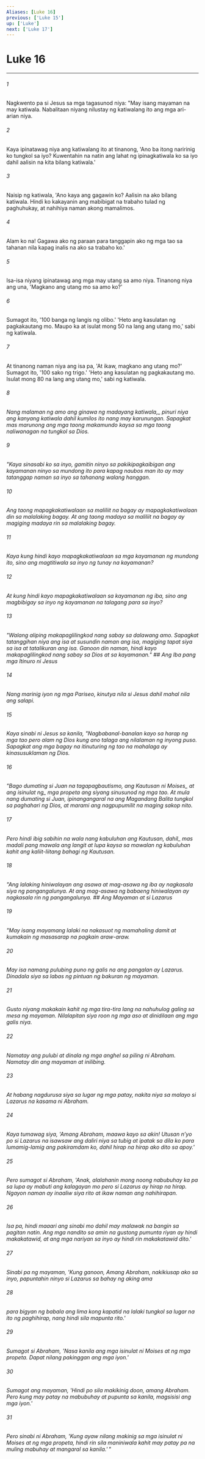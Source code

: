 ```yaml
---
Aliases: [Luke 16]
previous: ['Luke 15']
up: ['Luke']
next: ['Luke 17']
---
```

# Luke 16

***






















###### 1 










Nagkwento pa si Jesus sa mga tagasunod niya: "May isang mayaman na may katiwala. Nabalitaan niyang nilustay ng katiwalang ito ang mga ari-arian niya. 





















###### 2 










Kaya ipinatawag niya ang katiwalang ito at tinanong, 'Ano ba itong naririnig ko tungkol sa iyo? Kuwentahin na natin ang lahat ng ipinagkatiwala ko sa iyo dahil aalisin na kita bilang katiwala.' 





















###### 3 










Naisip ng katiwala, 'Ano kaya ang gagawin ko? Aalisin na ako bilang katiwala. Hindi ko kakayanin ang mabibigat na trabaho tulad ng paghuhukay, at nahihiya naman akong mamalimos. 





















###### 4 










Alam ko na! Gagawa ako ng paraan para tanggapin ako ng mga tao sa tahanan nila kapag inalis na ako sa trabaho ko.' 





















###### 5 










Isa-isa niyang ipinatawag ang mga may utang sa amo niya. Tinanong niya ang una, 'Magkano ang utang mo sa amo ko?' 





















###### 6 










Sumagot ito, '100 banga ng langis ng olibo.' 'Heto ang kasulatan ng pagkakautang mo. Maupo ka at isulat mong 50 na lang ang utang mo,' sabi ng katiwala. 





















###### 7 










At tinanong naman niya ang isa pa, 'At ikaw, magkano ang utang mo?' Sumagot ito, '100 sako ng trigo.' 'Heto ang kasulatan ng pagkakautang mo. Isulat mong 80 na lang ang utang mo,' sabi ng katiwala. 





















###### 8 










<i class="trans-change">Nang malaman ng amo ang ginawa ng madayang katiwala,_ pinuri niya ang kanyang katiwala dahil kumilos ito nang may karunungan. Sapagkat mas marunong ang mga taong makamundo kaysa sa mga taong naliwanagan na tungkol sa Dios. 





















###### 9 










"Kaya sinasabi ko sa inyo, gamitin ninyo sa pakikipagkaibigan ang kayamanan ninyo sa mundong ito para kapag naubos man ito ay may tatanggap naman sa inyo sa tahanang walang hanggan. 





















###### 10 










Ang taong mapagkakatiwalaan sa maliliit na bagay ay mapagkakatiwalaan din sa malalaking bagay. At ang taong madaya sa maliliit na bagay ay magiging madaya rin sa malalaking bagay. 





















###### 11 










Kaya kung hindi kayo mapagkakatiwalaan sa mga kayamanan ng mundong ito, sino ang magtitiwala sa inyo ng tunay na kayamanan? 





















###### 12 










At kung hindi kayo mapagkakatiwalaan sa kayamanan ng iba, sino ang magbibigay sa inyo ng kayamanan na talagang para sa inyo? 





















###### 13 










"Walang aliping makapaglilingkod nang sabay sa dalawang amo. Sapagkat tatanggihan niya ang isa at susundin naman ang isa, magiging tapat siya sa isa at tatalikuran ang isa. Ganoon din naman, hindi kayo makapaglilingkod nang sabay sa Dios at sa kayamanan." ## Ang Iba pang mga Itinuro ni Jesus 





















###### 14 










Nang marinig iyon ng mga Pariseo, kinutya nila si Jesus dahil mahal nila ang salapi. 





















###### 15 










Kaya sinabi ni Jesus sa kanila, "Nagbabanal-banalan kayo sa harap ng mga tao pero alam ng Dios kung ano talaga ang nilalaman ng inyong puso. Sapagkat ang mga bagay na itinuturing ng tao na mahalaga ay kinasusuklaman ng Dios. 





















###### 16 










"Bago dumating si Juan na tagapagbautismo, ang Kautusan <i class="trans-change">ni Moises_ at ang <i class="trans-change">isinulat ng_ mga propeta ang siyang sinusunod ng mga tao. At mula nang dumating si Juan, ipinangangaral na ang Magandang Balita tungkol sa paghahari ng Dios, at marami ang nagpupumilit na maging sakop nito. 





















###### 17 










Pero <i class="trans-change">hindi ibig sabihin na wala nang kabuluhan ang Kautusan, dahil_ mas madali pang mawala ang langit at lupa kaysa sa mawalan ng kabuluhan kahit ang kaliit-liitang bahagi ng Kautusan. 





















###### 18 










"Ang lalaking hiniwalayan ang asawa at mag-asawa ng iba ay nagkasala siya ng pangangalunya. At ang mag-asawa ng babaeng hiniwalayan ay nagkasala rin ng pangangalunya. ## Ang Mayaman at si Lazarus 





















###### 19 










"May isang mayamang lalaki na nakasuot ng mamahaling damit at kumakain ng masasarap na pagkain araw-araw. 





















###### 20 










May isa namang pulubing puno ng galis na ang pangalan ay Lazarus. Dinadala siya sa labas ng pintuan ng bakuran ng mayaman. 





















###### 21 










Gusto niyang makakain kahit ng mga tira-tira lang na nahuhulog galing sa mesa ng mayaman. Nilalapitan siya roon ng mga aso at dinidilaan ang mga galis niya. 





















###### 22 










Namatay ang pulubi at dinala ng mga anghel sa piling ni Abraham. Namatay din ang mayaman at inilibing. 





















###### 23 










At habang nagdurusa siya sa lugar ng mga patay, nakita niya sa malayo si Lazarus na kasama ni Abraham. 





















###### 24 










Kaya tumawag siya, 'Amang Abraham, maawa kayo sa akin! Utusan nʼyo po si Lazarus na isawsaw ang daliri niya sa tubig at ipatak sa dila ko para lumamig-lamig ang pakiramdam ko, dahil hirap na hirap ako dito sa apoy.' 





















###### 25 










Pero sumagot si Abraham, 'Anak, alalahanin mong noong nabubuhay ka pa sa lupa ay mabuti ang kalagayan mo pero si Lazarus ay hirap na hirap. Ngayon naman ay inaaliw siya rito at ikaw naman ang nahihirapan. 





















###### 26 










Isa pa, hindi maaari ang sinabi mo dahil may malawak na bangin sa pagitan natin. Ang mga nandito sa amin na gustong pumunta riyan ay hindi makakatawid, at ang mga nariyan sa inyo ay hindi rin makakatawid dito.' 





















###### 27 










Sinabi pa ng mayaman, 'Kung ganoon, Amang Abraham, nakikiusap ako sa inyo, papuntahin ninyo si Lazarus sa bahay ng aking ama 





















###### 28 










para bigyan ng babala ang lima kong kapatid na lalaki tungkol sa lugar na ito ng paghihirap, nang hindi sila mapunta rito.' 





















###### 29 










Sumagot si Abraham, 'Nasa kanila ang mga isinulat ni Moises at ng mga propeta. Dapat nilang pakinggan ang mga iyon.' 





















###### 30 










Sumagot ang mayaman, 'Hindi po sila makikinig doon, amang Abraham. Pero kung may patay na mabubuhay at pupunta sa kanila, magsisisi ang mga iyon.' 





















###### 31 










Pero sinabi ni Abraham, 'Kung ayaw nilang makinig sa mga isinulat ni Moises at ng mga propeta, hindi rin sila maniniwala kahit may patay pa na muling mabuhay at mangaral sa kanila.' "
